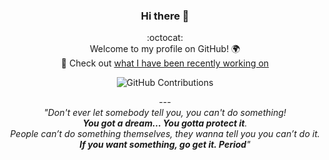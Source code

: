 
<!--
**Refa-Ghaznavi/Refa-Ghaznavi** is a ✨ _special_ ✨ repository because its `README.md` (this file) appears on your GitHub profile.

Here are some ideas to get you started:

- 🌱 I’m currently learning ...
- 👯 I’m looking to collaborate on ...
- 🤔 I’m looking for help with ...
- 💬 Ask me about ...
- 📫 How to reach me: ...
- 😄 Pronouns: ...
- ⚡ Fun fact: ...
-->

<div align="center">
  
### Hi there 👋
:octocat:  
Welcome to my profile on GitHub! 🌍  
:telescope: Check out [what I have been recently working on](#js-contribution-activity)

![GitHub Contributions](https://github-readme-stats.vercel.app/api?username=Refa-Ghaznavi&show_icons=true&title_color=fff&icon_color=79ff97&text_color=9f9f9f&bg_color=151515)


  <span>---</span>
  <br>
  <i>"Don't ever let somebody tell you, you can't do something! <br><b>You got a dream… You gotta protect it</b>.<br> People can’t do something themselves, they wanna tell you you can’t do it. <br><b>If you want something, go get it. Period</b>"</i>
  
</div>





